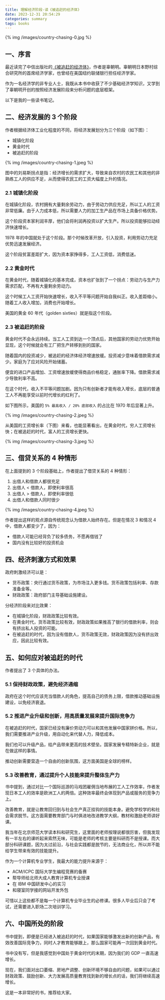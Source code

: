 ```yaml
---
title: 理解经济阶段-读《被追赶的经济体》
date: 2023-12-31 20:54:29
categories: summary
tags: books
---
```


{% img /images/country-chasing-0.jpg %}

## 一、序言

最近读完了中信出版社的[《被追赶的经济体》](https://book.douban.com/subject/36672932/)，作者是辜朝明。辜朝明日本野村综合研究所的首席经济学家，也曾经在美国纽约联储银行担任经济学家。

作为一名经济学的非专业人士，我既从本书中收获了不少基础经济学知识，又学到了辜朝明开创的按照经济发展阶段来分析问题的底层框架。

以下是我的一些读书笔记。

## 二、经济发展的 3 个阶段

作者根据经济体工业化程度的不同，将经济发展划分为三个阶段（如下图）：

 - 城镇化阶段
 - 黄金时代
 - 被追赶的阶段

{% img /images/country-chasing-1.jpeg %}

图中的刘易斯拐点是指：经济增长的需求扩大，导致来自农村的农民工和其他的非熟练工人的供应不足，从而使得农民工的工资大幅度上升的情况。

### 2.1 城镇化阶段

在城镇化阶段，农村拥有大量剩余劳动力，由于劳动力供应充足，所以工人的工资非常低廉。由于人力成本低，所以需要人力的加工生产品在市场上具备价格优势。

这个阶段资本家利润丰厚，他们会将利润再投资以扩大生产。所以投资能够拉动经济快速增长。

1978 年的中国就处于这个阶段。那个时候改革开放，引入投资，利用劳动力充足优势迅速发展经济。

这个阶段贫富差距扩大，因为资本家挣得多，工人工资低，消费低迷。

### 2.2 黄金时代

在黄金时代，随着城镇化的基本完成，资本也扩张到了一个拐点：劳动力与生产力需求匹配，不再有大量剩余劳动力。

这个时候工人工资开始快速增长，收入不平等问题开始自我纠正。收入差距缩小。随着工人收入增加，消费也开始增长。

美国的黄金 60 年代（golden sixties）就是指这个阶段。

### 2.3 被追赶的阶段

黄金时代不会永远持续。当工人工资到达一个顶点后，其他国家的劳动力优势开始显现，这个时候就会有工厂把生产转移到别的国家。

随着国内的投资减少，被追赶的经济体经济增速放缓。投资减少意味着借款需求减少。家庭为了应对风险开始储蓄。

便宜的进口产品增加、工资增速放缓使得商品价格稳定，通胀率下降。借款需求减少导致利率不高。

在这个时代，收入不平等问题加剧。因为只有创新者才能有收入增长，底层的普通工人不再能享受以前时代增长的红利了。

如下图所示，美国的 `5% 最高收入 / 20% 底部收入` 的占比在 1970 年后显著上升。

{% img /images/country-chasing-2.jpeg %}

从美国的工资增长率（下图）来看，也能显著看出，在黄金时代，穷人工资增长快；在被追赶的时代，富人的工资增长更快。

{% img /images/country-chasing-3.jpeg %}


## 三、借贷关系的 4 种情形

在上面提到的 3 个阶段基础上，作者提出了借贷关系的 4 种情形：

 1. 出借人和借款人都很充足
 2. 出借人 < 借款人，即使利率很高
 3. 出借人 > 借款人，即使利率很低
 4. 出借人和借款人同时很少

{% img /images/country-chasing-4.jpeg %}

作者提出这样的观点源自传统观念认为借款人始终存在。但是在情况 3 和情况 4 中，借款人都变少了，因为：

 - 借款人可能已经背负了较多债务，不愿再借钱了
 - 国内没有比较好的投资机会

## 四、经济刺激方式和效果

政府刺激经济可以是：

 - 货币政策：央行通过货币政策，为市场注入更多钱。货币政策包括利率、存款准备金等。
 - 财政政策：政府部门主导基础设施建设。

分经济阶段来对比效果：

 - 在城镇化阶段，财政政策比较有效。
 - 在黄金时代，货币政策比较有效，财政政策如果推高了银行的借款利率，则会有挤出私人投资的可能。
 - 在被追赶的时代，因为没有借款人，货币政策无效，财政政策因为没有挤出效应，因此比较有效。

## 五、如何应对被追赶的时代

作者提出了 3 个具体的办法。

### 5.1 保持财政政策，避免经济通缩

政府在这个时代应该充当借款人的角色，提高自己的债务上限，借款推动基础设施建设，以免经济衰退。

### 5.2 推进产业升级和创新，用高质量发展来提升国际竞争力

在被追赶的时代，国家已经没有廉价劳动力可以和其他发展中国家拼价格。所以，我们需要推进产业升级，用自动化来代替人力，降低成本。

我们也可以升级产品，给产品带来更高的技术壁垒。国家发展专精特新企业，就是在做这样的事情。

推动创新需要营造一个自由的创新氛围，这方面美国是全球的榜样。

### 5.3 改善教育，通过提升个人技能来提升整体生产力

书中提到，通过对比一个国际巡游的马戏团雇佣当地布展的工人工作效率，作者发现日本工人的效率是欧洲工人的两倍。这种效率最终会体现到产品或服务的竞争力上。

改善教育，就是让教育回归到与社会生产真正挂钩的技能本身。避免学校学的和社会需求脱节。这方面需要教育部门与时俱进地改进教学大纲，教材和激励老师讲好课。

我当年在北京师范大学读本科和研究生，这里面的老师按理说都很厉害，但我发现有一半左右的课听起来索然无味，可能是老师的考核主要是科研而不是授课。而大部分科研课题，因为太过前沿，与社会实践都是脱节的，无法商业化，所以并不能给学生带来有效的技能提升。

作为一个计算机专业学生，我最大的能力提升来源于：

 - ACM/ICPC 国际大学生编程竞赛的备赛
 - 帮导师给北师大成人教育计算机专业授课
 - 在 IBM 中国研发中心的实习
 - 和寝室同学接的网站开发外包

可惜以上这些都不是每一个计算机专业毕业生的必修课。很多人毕业后只会了考试，还需要进入职场二次培训学习。

## 六、中国所处的阶段

书中提到，即便是已经进入被追赶的时代，如果国家能够激发出新的创新产品，有效改善国际竞争力，同时人才教育能够跟上，那么国家可能再一次回到黄金时代。

书中没有写，但是我感觉到中国处于黄金时代的末期，因为我们的 GDP 一直高速增长。

现在，我们面对出口萎缩、房地产调整、创新环境不够自由的问题，如果可以通过财政政策、鼓励创新、大力发展高质量教育找到新的增长点的话，我们将继续高速增长。

这是一本非常好的书，推荐给大家。
